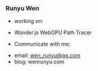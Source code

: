 ### Runyu Wen
* working on:
- Wonder.js WebGPU Path Tracer
* Communicate with me:
- email: wen_runyu@qq.com
- blog: wenrunyu.com

